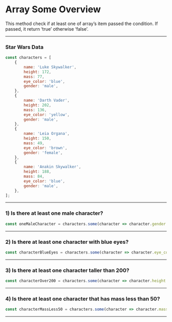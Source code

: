 # Array Some Overview
This method check if at least one of array’s item passed the condition. If passed, it return ‘true’ otherwise ‘false’.

***

### Star Wars Data

```js
const characters = [
    {
        name: 'Luke Skywalker',
        height: 172,
        mass: 77,
        eye_color: 'blue',
        gender: 'male',
    },
    {
        name: 'Darth Vader',
        height: 202,
        mass: 136,
        eye_color: 'yellow',
        gender: 'male',
    },
    {
        name: 'Leia Organa',
        height: 150,
        mass: 49,
        eye_color: 'brown',
        gender: 'female',
    },
    {
        name: 'Anakin Skywalker',
        height: 188,
        mass: 84,
        eye_color: 'blue',
        gender: 'male',
    },
];
```

***


### 1) Is there at least one male character?

```js
const oneMaleCharacter = characters.some(character => character.gender === 'male');
```
***
### 2) Is there at least one character with blue eyes?

```js
const characterBlueEyes = characters.some(character => character.eye_color === 'blue');
```
***
### 3) Is there at least one character taller than 200?

```js
const characterOver200 = characters.some(character => character.height > 200);
```

***
### 4) Is there at least one character that has mass less than 50?

```js
const characterMassLess50 = characters.some(character => character.mass < 50);
```

***
